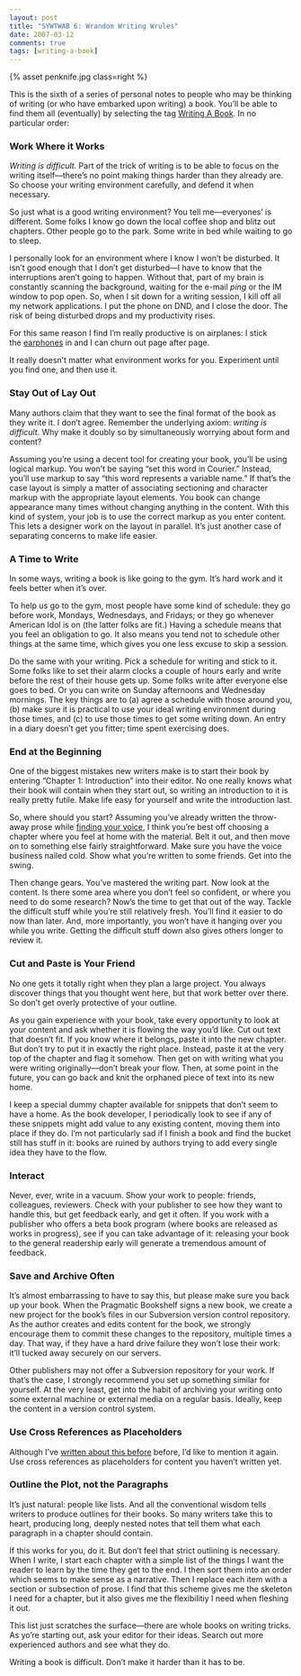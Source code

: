 ```yaml
---
layout: post
title: "SYWTWAB 6: Wrandom Writing Wrules"
date: 2007-03-12
comments: true
tags: [writing-a-book]
---
```


{% asset penknife.jpg  class=right  %}

This is the sixth of a series of personal notes to people who may be thinking of writing (or who have embarked upon writing) a book. You’ll be able to find them all (eventually) by selecting the tag <a href="http://pragdave.pragprog.com/pragdave/writing_a_book/index.html">Writing A Book</a>. In no particular order:


### Work Where it Works

_Writing is difficult._ Part of the trick of writing is to be able to
focus on the writing itself—there’s no point making things harder than
they already are. So choose your writing environment carefully, and
defend it when necessary.

So just what is a good writing environment? You tell me—everyones’ is
different. Some folks I know go down the local coffee shop and blitz
out chapters. Other people go to the park. Some write in bed while
waiting to go to sleep.

I personally look for an environment where I know I won’t be
disturbed. It isn’t good enough that I don’t get disturbed—I have to
know that the interruptions aren’t going to happen. Without that, part
of my brain is constantly scanning the background, waiting for the
e-mail _ping_ or the IM window to pop open. So, when I sit down for a
writing session, I kill off all my network applications. I put the
phone on DND, and I close the door. The risk of being disturbed drops
and my productivity rises.

For this same reason I find I’m really productive is on airplanes: I
stick the <a href="http://www.etymotic.com/">earphones</a> in and I
can churn out page after page.

It really doesn’t matter what environment works for you. Experiment
until you find one, and then use it.


### Stay Out of Lay Out

Many authors claim that they want to see the final format of the book
as they write it. I don’t agree. Remember the underlying
axiom: _writing is difficult_. Why make it doubly so by simultaneously
worrying about form and content?

Assuming you’re using a decent tool for creating your book, you’ll be
using logical markup. You won’t be saying “set this word in Courier.”
Instead, you’ll use markup to say “this word represents a variable
name.” If that’s the case layout is simply a matter of associating
sectioning and character markup with the appropriate layout
elements. You book can change appearance many times without changing
anything in the content. With this kind of system, your job is to use
the correct markup as you enter content. This lets a designer work on
the layout in parallel. It’s just another case of separating concerns
to make life easier.

### A Time to Write

In some ways, writing a book is like going to the gym. It’s hard work
and it feels better when it’s over.

To help us go to the gym, most people have some kind of schedule: they
go before work, Mondays, Wednesdays, and Fridays; or they go whenever
American Idol is on (the latter folks are fit.) Having a schedule
means that you feel an obligation to go. It also means you tend not to
schedule other things at the same time, which gives you one less
excuse to skip a session.

Do the same with your writing. Pick a schedule for writing and stick
to it. Some folks like to set their alarm clocks a couple of hours
early and write before the rest of their house gets up. Some folks
write after everyone else goes to bed. Or you can write on Sunday
afternoons and Wednesday mornings. The key things are to (a) agree a
schedule with those around you, (b) make sure it is practical to use
your ideal writing environment during those times, and (c) to use
those times to get some writing down. An entry in a diary doesn’t get
you fitter; time spent exercising does.

### End at the Beginning

One of the biggest mistakes new writers make is to start their book by
entering “Chapter 1: Introduction” into their editor. No one really
knows what their book will contain when they start out, so writing an
introduction to it is really pretty futile. Make life easy for
yourself and write the introduction last.

So, where should you start? Assuming you’ve already written the
throw-away prose while [finding your
voice](/blog/2007/03/11/sywtwab-5-finding-your-voice/), I think you’re
best off choosing a chapter where you feel at home with the
material. Belt it out, and then move on to something else fairly
straightforward. Make sure you have the voice business nailed
cold. Show what you’re written to some friends. Get into the swing.


Then change gears. You’ve mastered the writing part. Now look at the
content. Is there some area where you don’t feel so confident, or
where you need to do some research? Now’s the time to get that out of
the way. Tackle the difficult stuff while you’re still relatively
fresh. You’ll find it easier to do now than later. And, more
importantly, you won’t have it hanging over you while you
write. Getting the difficult stuff down also gives others longer to
review it.


### Cut and Paste is Your Friend

No one gets it totally right when they plan a large project. You
always discover things that you thought went here, but that work
better over there. So don’t get overly protective of your outline.

As you gain experience with your book, take every opportunity to look
at your content and ask whether it is flowing the way you’d like. Cut
out text that doesn’t fit. If you know where it belongs, paste it into
the new chapter. But don’t try to put it in exactly the right
place. Instead, paste it at the very top of the chapter and flag it
somehow. Then get on with writing what you were writing
originally—don’t break your flow. Then, at some point in the future,
you can go back and knit the orphaned piece of text into its new home.

I keep a special dummy chapter available for snippets that don’t seem
to have a home. As the book developer, I periodically look to see if
any of these snippets might add value to any existing content, moving
them into place if they do. I’m not particularly sad if I finish a
book and find the bucket still has stuff in it: books are ruined by
authors trying to add every single idea they have to the flow.

### Interact

Never, ever, write in a vacuum. Show your work to people: friends,
colleagues, reviewers. Check with your publisher to see how they want
to handle this, but get feedback early, and get it often. If you work
with a publisher who offers a beta book program (where books are
released as works in progress), see if you can take advantage of it:
releasing your book to the general readership early will generate a
tremendous amount of feedback.

### Save and Archive Often

It’s almost embarrassing to have to say this, but please make sure you
back up your book. When the Pragmatic Bookshelf signs a new book, we
create a new project for the book’s files in our Subversion version
control repository. As the author creates and edits content for the
book, we strongly encourage them to commit these changes to the
repository, multiple times a day. That way, if they have a hard drive
failure they won’t lose their work: it’ll tucked away securely on our
servers.

Other publishers may not offer a Subversion repository for your
work. If that’s the case, I strongly recommend you set up something
similar for yourself. At the very least, get into the habit of
archiving your writing onto some external machine or external media on
a regular basis. Ideally, keep the content in a version control
system.

### Use Cross References as Placeholders

Although I’ve
[written about this before](/blog/2005/03/16/the-wiki-way-of-writing/)
before, I’d like to mention it again. Use cross
references as placeholders for content you haven’t written yet.


### Outline the Plot, not the Paragraphs

It’s just natural: people like lists. And all the conventional wisdom
tells writers to produce outlines for their books. So many writers
take this to heart, producing long, deeply nested notes that tell them
what each paragraph in a chapter should contain.

If this works for you, do it. But don’t feel that strict outlining is
necessary. When I write, I start each chapter with a simple list of
the things I want the reader to learn by the time they get to the
end. I then sort them into an order which seems to make sense as a
narrative. Then I replace each item with a section or subsection of
prose. I find that this scheme gives me the skeleton I need for a
chapter, but it also gives me the flexibilitiy I need when fleshing it
out.

This list just scratches the surface—there are whole books on writing
tricks. As yo’re starting out, ask your editor for their ideas. Search
out more experienced authors and see what they do.

Writing a book is difficult. Don’t make it harder than it has to be.
